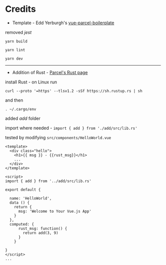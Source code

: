 # Credits

- Template - Edd Yerburgh's [vue-parcel-boilerplate](https://github.com/eddyerburgh/parcel-vuejs-template)

removed *jest*

`yarn build`

`yarn lint`

`yarn dev`

---

- Addition of Rust - [Parcel's Rust page](https://parceljs.org/rust.html)

install Rust - on Linux run

    curl --proto '=https' --tlsv1.2 -sSf https://sh.rustup.rs | sh

and then

    . ~/.cargo/env

added *add* folder 

import where needed - `import { add } from './add/src/lib.rs'`

tested by modifying ``src/components/HelloWorld.vue``
    
    <template>
      <div class="hello">
        <h1>{{ msg }} - {{rust_msg}}</h1>
        ...
      </div>
    </template>  

    <script>
    import { add } from '../add/src/lib.rs'
    
    export default {
    
      name: 'HelloWorld',
      data () {
        return {
          msg: 'Welcome to Your Vue.js App'
        }
      },
      computed: {
          rust_msg: function() {
            return add(3, 9)
          }
        }
    
    }
    </script>
    ...
